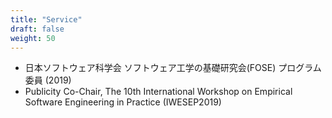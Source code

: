 ```yaml
---
title: "Service"
draft: false
weight: 50
---
```


- 日本ソフトウェア科学会 ソフトウェア工学の基礎研究会(FOSE) プログラム委員 (2019)
- Publicity Co-Chair, The 10th International Workshop on Empirical Software Engineering in Practice (IWESEP2019)
